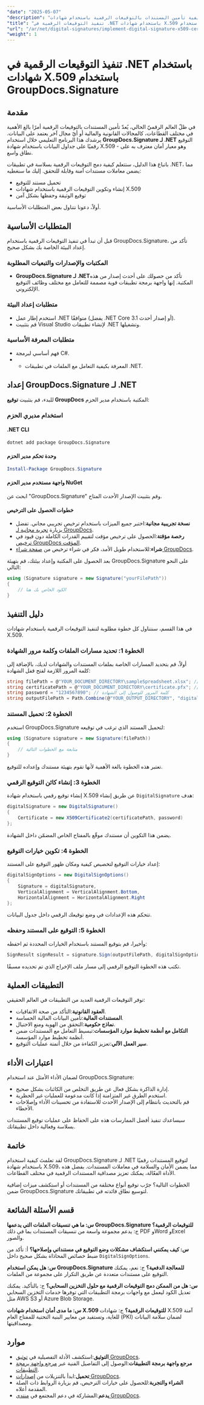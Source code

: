 ```yaml
---
"date": "2025-05-07"
"description": "تعرف على كيفية تأمين المستندات بالتوقيعات الرقمية باستخدام شهادات X.509 وGroupDocs.Signature لـ .NET، مع ضمان الأصالة والنزاهة."
"title": "تنفيذ التوقيعات الرقمية في .NET باستخدام شهادات X.509 باستخدام GroupDocs.Signature"
"url": "/ar/net/digital-signatures/implement-digital-signature-x509-certificate-dotnet/"
"weight": 1
---
```


# تنفيذ التوقيعات الرقمية في .NET باستخدام شهادات X.509 باستخدام GroupDocs.Signature

## مقدمة

في ظلّ العالم الرقميّ الحالي، يُعدّ تأمين المستندات بالتوقيعات الرقمية أمرًا بالغ الأهمية في مختلف القطاعات، كالمجالات القانونية والمالية أو أيّ مجال آخر يعتمد على البيانات. يرشدك هذا البرنامج التعليمي خلال استخدام **GroupDocs.Signature لـ .NET** التوقيع رقميًا على جداول البيانات باستخدام شهادة X.509 - وهو معيار أمان معترف به على نطاق واسع.

باتباع هذا الدليل، ستتعلم كيفية دمج التوقيعات الرقمية بسلاسة في تطبيقات .NET، مما يضمن معاملات مستندات آمنة وقابلة للتحقق. إليك ما سنغطيه:

- تحميل مستند للتوقيع
- إنشاء وتكوين التوقيعات الرقمية باستخدام شهادات X.509
- توقيع الوثيقة وحفظها بشكل آمن

أولاً، دعونا نتناول بعض المتطلبات الأساسية.

## المتطلبات الأساسية

قبل أن تبدأ في تنفيذ التوقيعات الرقمية باستخدام GroupDocs.Signature، تأكد من إعداد البيئة الخاصة بك بشكل صحيح.

### المكتبات والإصدارات والتبعيات المطلوبة

- **GroupDocs.Signature لـ .NET**تأكد من حصولك على أحدث إصدار من هذه المكتبة. إنها واجهة برمجة تطبيقات قوية مصممة للتعامل مع مختلف وظائف التوقيع الإلكتروني.
  
### متطلبات إعداد البيئة

- استخدم إطار عمل .NET متوافقًا (يفضل .NET Core 3.1 أو إصدار أحدث).
- قم بتثبيت Visual Studio لإنشاء تطبيقات .NET وتشغيلها.

### متطلبات المعرفة الأساسية

- فهم أساسي لبرمجة C#.
- - المعرفة بكيفية التعامل مع الملفات في تطبيقات .NET.

## إعداد GroupDocs.Signature لـ .NET

للبدء، قم بتثبيت **توقيع GroupDocs** المكتبة باستخدام مدير الحزم:

### استخدام مديري الحزم

#### .NET CLI
```bash
dotnet add package GroupDocs.Signature
```

#### وحدة تحكم مدير الحزم
```powershell
Install-Package GroupDocs.Signature
```

#### واجهة مستخدم مدير الحزم NuGet
ابحث عن "GroupDocs.Signature" وقم بتثبيت الإصدار الأحدث المتاح.

#### خطوات الحصول على الترخيص

- **نسخة تجريبية مجانية**:اختبر جميع الميزات باستخدام ترخيص تجريبي مجاني. تفضل بزيارة [تجربة مجانية لـ GroupDocs](https://releases.groupdocs.com/signature/net/).
- **رخصة مؤقتة**:الحصول على ترخيص مؤقت لتقييم القدرات الكاملة دون قيود في [ترخيص GroupDocs المؤقت](https://purchase.groupdocs.com/temporary-license/).
- **شراء**:للاستخدام طويل الأمد، فكر في شراء ترخيص من [صفحة شراء GroupDocs](https://purchase.groupdocs.com/buy).

بعد الحصول على المكتبة وإعداد بيئتك، قم بتهيئة GroupDocs.Signature على النحو التالي:

```csharp
using (Signature signature = new Signature("yourFilePath"))
{
    // الكود الخاص بك هنا
}
```

## دليل التنفيذ

في هذا القسم، سنتناول كل خطوة مطلوبة لتنفيذ التوقيعات الرقمية باستخدام شهادات X.509.

### الخطوة 1: تحديد مسارات الملفات وكلمة مرور الشهادة

أولاً، قم بتحديد المسارات الخاصة بملفات المستندات والشهادات لديك، بالإضافة إلى كلمة المرور اللازمة لفتح قفل الشهادة:

```csharp
string filePath = @"YOUR_DOCUMENT_DIRECTORY\sampleSpreadsheet.xlsx"; // المسار إلى مستندك
string certificatePath = @"YOUR_DOCUMENT_DIRECTORY\certificate.pfx"; // المسار إلى شهادتك
string password = "1234567890"; // كلمة المرور للوصول إلى الشهادة
string outputFilePath = Path.Combine(@"YOUR_OUTPUT_DIRECTORY", "digitalySigned.xlsx");
```

### الخطوة 2: تحميل المستند

استخدم GroupDocs.Signature لتحميل المستند الذي ترغب في توقيعه:

```csharp
using (Signature signature = new Signature(filePath))
{
    // متابعة مع الخطوات التالية
}
```

تعتبر هذه الخطوة بالغة الأهمية لأنها تقوم بتهيئة مستندك وإعداده للتوقيع.

### الخطوة 3: إنشاء كائن التوقيع الرقمي

إنشاء توقيع رقمي باستخدام شهادة X.509 عن طريق إنشاء `DigitalSignature` هدف:

```csharp
digitalSignature = new DigitalSignature()
{
    Certificate = new X509Certificate2(certificatePath, password)
};
```

يضمن هذا التكوين أن مستندك موقّع بالمفتاح الخاص المضمّن داخل الشهادة.

### الخطوة 4: تكوين خيارات التوقيع

إعداد خيارات التوقيع لتخصيص كيفية ومكان ظهور التوقيع على المستند:

```csharp
digitalSignOptions = new DigitalSignOptions()
{
    Signature = digitalSignature,
    VerticalAlignment = VerticalAlignment.Bottom,
    HorizontalAlignment = HorizontalAlignment.Right
};
```

تتحكم هذه الإعدادات في وضع توقيعك الرقمي داخل جدول البيانات.

### الخطوة 5: التوقيع على المستند وحفظه

وأخيرا، قم بتوقيع المستند باستخدام الخيارات المحددة ثم احفظه:

```csharp
SignResult signResult = signature.Sign(outputFilePath, digitalSignOptions);
```

تكتب هذه الخطوة التوقيع الرقمي إلى مسار ملف الإخراج الذي تم تحديده مسبقًا.

## التطبيقات العملية

توفر التوقيعات الرقمية العديد من التطبيقات في العالم الحقيقي:

- **العقود القانونية**:التأكد من صحة الاتفاقيات.
- **المستندات المالية**:تأمين البيانات المالية الحساسة.
- **نماذج حكومية**:التحقق من الهوية ومنع الاحتيال.
- **التكامل مع أنظمة تخطيط موارد المؤسسات**:تبسيط التعامل مع المستندات ضمن أنظمة تخطيط موارد المؤسسة.
- **سير العمل الآلي**:تعزيز الكفاءة من خلال أتمتة عمليات التوقيع.

## اعتبارات الأداء

لضمان الأداء الأمثل عند استخدام GroupDocs.Signature:

- إدارة الذاكرة بشكل فعال عن طريق التخلص من الكائنات بشكل صحيح.
- استخدم الطرق غير المتزامنة إذا كانت مدعومة للعمليات غير الحظرية.
- قم بالتحديث بانتظام إلى الإصدار الأحدث للاستفادة من تحسينات الأداء وإصلاحات الأخطاء.

سيساعدك تنفيذ أفضل الممارسات هذه على الحفاظ على عمليات توقيع المستندات بسلاسة وفعالية داخل تطبيقاتك.

## خاتمة

لقد تعلمتَ كيفية استخدام GroupDocs.Signature لـ .NET لتوقيع المستندات رقميًا باستخدام شهادة X.509، مما يضمن الأمان والسلامة في معاملات المستندات. بفضل هذه الأداة الفعّالة، يمكنك تعزيز مصداقية المستندات الرقمية في مختلف القطاعات.

الخطوات التالية؟ جرّب توقيع أنواع مختلفة من المستندات أو استكشف ميزات إضافية ضمن GroupDocs.Signature لتوسيع نطاق فائدته في تطبيقاتك.

## قسم الأسئلة الشائعة

**س: ما هي تنسيقات الملفات التي يدعمها GroupDocs.Signature للتوقيعات الرقمية؟**
ج: يدعم مجموعة واسعة من تنسيقات المستندات بما في ذلك PDF وWord وExcel والصور.

**س: كيف يمكنني استكشاف مشكلات وضع التوقيع في مستنداتي وإصلاحها؟**
أ: تأكد من ضبط خصائص المحاذاة بشكل صحيح داخل `DigitalSignOptions`.

**س: هل يمكن استخدام GroupDocs.Signature للمعالجة الدفعية؟**
ج: نعم، يمكنك التوقيع على مستندات متعددة عن طريق التكرار على مجموعة من الملفات.

**س: هل من الممكن دمج التوقيعات الرقمية مع حلول التخزين السحابي؟**
ج: بالتأكيد. يمكنك تعديل الكود ليعمل مع واجهات برمجة التطبيقات التي توفرها خدمات التخزين السحابي مثل AWS S3 أو Azure Blob Storage.

**س: ما مدى أمان استخدام شهادات X.509 للتوقيعات الرقمية؟**
ج: شهادات X.509 آمنة للغاية، وتستفيد من معايير البنية التحتية للمفتاح العام (PKI) لضمان سلامة البيانات ومصداقيتها.

## موارد

- **التوثيق**:استكشف الأدلة التفصيلية في [توثيق GroupDocs](https://docs.groupdocs.com/signature/net/).
- **مرجع واجهة برمجة التطبيقات**:الوصول إلى التفاصيل الفنية عبر [مرجع واجهة برمجة التطبيقات](https://reference.groupdocs.com/signature/net/).
- **تحميل**:ابدأ بالتنزيلات من [إصدارات GroupDocs](https://releases.groupdocs.com/signature/net/).
- **الشراء والتجربة**:للحصول على خيارات الترخيص، قم بزيارة الروابط ذات الصلة المقدمة أعلاه.
- **يدعم**:المشاركة في دعم المجتمع في [منتدى GroupDocs](https://forum.groupdocs.com/c/signature/).